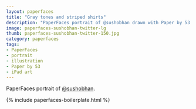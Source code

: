 ```yaml
---
layout: paperfaces
title: "Gray tones and striped shirts"
description: "PaperFaces portrait of @sushobhan drawn with Paper by 53 on an iPad."
image: paperfaces-sushobhan-twitter-lg
thumb: paperfaces-sushobhan-twitter-150.jpg
category: paperfaces
tags: 
- PaperFaces
- portrait
- illustration
- Paper by 53
- iPad art
---
```


PaperFaces portrait of [@sushobhan](http://twitter.com/sushobhan).

{% include paperfaces-boilerplate.html %}